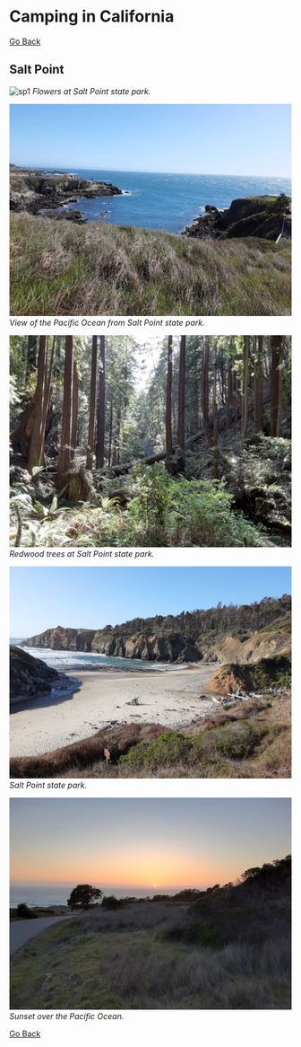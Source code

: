 # Camping in California

[Go Back](/)

## Salt Point

![sp1](./media/saltpoint1.jpg)
_Flowers at Salt Point state park._

![sp2](./media/saltpoint2.jpg)
_View of the Pacific Ocean from Salt Point state park._

![sp3](./media/saltpoint3.jpg)
_Redwood trees at Salt Point state park._

![sp4](./media/saltpoint4.jpg)
_Salt Point state park._

![sp5](./media/saltpoint5.jpg)
_Sunset over the Pacific Ocean._

[Go Back](/)